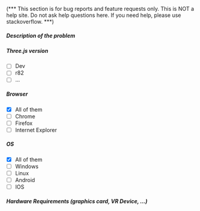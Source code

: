 (*** This section is for bug reports and feature requests only. This is NOT a help site. Do not ask help questions here. If you need help, please use stackoverflow. ***)

##### Description of the problem


##### Three.js version

- [ ] Dev
- [ ] r82
- [ ] ...

##### Browser

- [x] All of them
- [ ] Chrome
- [ ] Firefox
- [ ] Internet Explorer

##### OS

- [x] All of them
- [ ] Windows
- [ ] Linux
- [ ] Android
- [ ] IOS

##### Hardware Requirements (graphics card, VR Device, ...)


